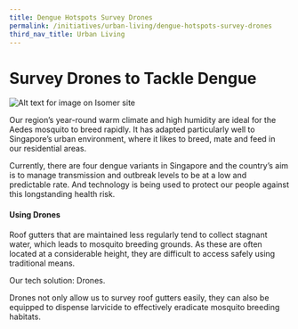 ```yaml
---
title: Dengue Hotspots Survey Drones
permalink: /initiatives/urban-living/dengue-hotspots-survey-drones
third_nav_title: Urban Living
---
```

# Survey Drones to Tackle Dengue

![Alt text for image on Isomer site](/images/initiatives/Drone-with-camera-for-dengue-survey.png)

Our region’s year-round warm climate and high humidity are ideal for the Aedes mosquito to breed rapidly. It has adapted particularly well to Singapore’s urban environment, where it likes to breed, mate and feed in our residential areas.

Currently, there are four dengue variants in Singapore and the country’s aim is to manage transmission and outbreak levels to be at a low and predictable rate. And technology is being used to protect our people against this longstanding health risk.

#### Using Drones

Roof gutters that are maintained less regularly tend to collect stagnant water, which leads to mosquito breeding grounds. As these are often located at a considerable height, they are difficult to access safely using traditional means.

Our tech solution: Drones. 

Drones not only allow us to survey roof gutters easily, they can also be equipped to dispense larvicide to effectively eradicate mosquito breeding habitats.